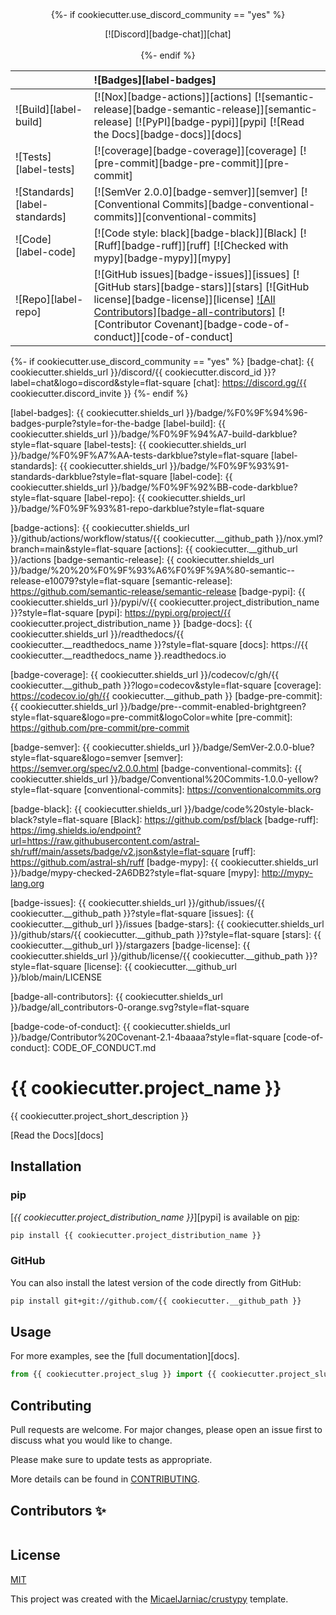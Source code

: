 <div align="center">
{%- if cookiecutter.use_discord_community == "yes" %}

  [![Discord][badge-chat]][chat]
  <br>
  <br>
{%- endif %}

  | | ![Badges][label-badges] |
  |:-|:-|
  | ![Build][label-build] | [![Nox][badge-actions]][actions] [![semantic-release][badge-semantic-release]][semantic-release] [![PyPI][badge-pypi]][pypi] [![Read the Docs][badge-docs]][docs] |
  | ![Tests][label-tests] | [![coverage][badge-coverage]][coverage] [![pre-commit][badge-pre-commit]][pre-commit] |
  | ![Standards][label-standards] | [![SemVer 2.0.0][badge-semver]][semver] [![Conventional Commits][badge-conventional-commits]][conventional-commits] |
  | ![Code][label-code] | [![Code style: black][badge-black]][Black] [![Ruff][badge-ruff]][ruff] [![Checked with mypy][badge-mypy]][mypy] |
  | ![Repo][label-repo] | [![GitHub issues][badge-issues]][issues] [![GitHub stars][badge-stars]][stars] [![GitHub license][badge-license]][license] [![All Contributors][badge-all-contributors]][contributors] [![Contributor Covenant][badge-code-of-conduct]][code-of-conduct] |
</div>

<!-- Badges -->
{%- if cookiecutter.use_discord_community == "yes" %}
[badge-chat]: {{ cookiecutter.shields_url }}/discord/{{ cookiecutter.discord_id }}?label=chat&logo=discord&style=flat-square
[chat]: https://discord.gg/{{ cookiecutter.discord_invite }}
{%- endif %}

<!-- Labels -->
[label-badges]: {{ cookiecutter.shields_url }}/badge/%F0%9F%94%96-badges-purple?style=for-the-badge
[label-build]: {{ cookiecutter.shields_url }}/badge/%F0%9F%94%A7-build-darkblue?style=flat-square
[label-tests]: {{ cookiecutter.shields_url }}/badge/%F0%9F%A7%AA-tests-darkblue?style=flat-square
[label-standards]: {{ cookiecutter.shields_url }}/badge/%F0%9F%93%91-standards-darkblue?style=flat-square
[label-code]: {{ cookiecutter.shields_url }}/badge/%F0%9F%92%BB-code-darkblue?style=flat-square
[label-repo]: {{ cookiecutter.shields_url }}/badge/%F0%9F%93%81-repo-darkblue?style=flat-square

<!-- Build -->
[badge-actions]: {{ cookiecutter.shields_url }}/github/actions/workflow/status/{{ cookiecutter.__github_path }}/nox.yml?branch=main&style=flat-square
[actions]: {{ cookiecutter.__github_url }}/actions
[badge-semantic-release]: {{ cookiecutter.shields_url }}/badge/%20%20%F0%9F%93%A6%F0%9F%9A%80-semantic--release-e10079?style=flat-square
[semantic-release]: https://github.com/semantic-release/semantic-release
[badge-pypi]: {{ cookiecutter.shields_url }}/pypi/v/{{ cookiecutter.project_distribution_name }}?style=flat-square
[pypi]: https://pypi.org/project/{{ cookiecutter.project_distribution_name }}
[badge-docs]: {{ cookiecutter.shields_url }}/readthedocs/{{ cookiecutter.__readthedocs_name }}?style=flat-square
[docs]: https://{{ cookiecutter.__readthedocs_name }}.readthedocs.io

<!-- Tests -->
[badge-coverage]: {{ cookiecutter.shields_url }}/codecov/c/gh/{{ cookiecutter.__github_path }}?logo=codecov&style=flat-square
[coverage]: https://codecov.io/gh/{{ cookiecutter.__github_path }}
[badge-pre-commit]: {{ cookiecutter.shields_url }}/badge/pre--commit-enabled-brightgreen?style=flat-square&logo=pre-commit&logoColor=white
[pre-commit]: https://github.com/pre-commit/pre-commit

<!-- Standards -->
[badge-semver]: {{ cookiecutter.shields_url }}/badge/SemVer-2.0.0-blue?style=flat-square&logo=semver
[semver]: https://semver.org/spec/v2.0.0.html
[badge-conventional-commits]: {{ cookiecutter.shields_url }}/badge/Conventional%20Commits-1.0.0-yellow?style=flat-square
[conventional-commits]: https://conventionalcommits.org

<!-- Code -->
[badge-black]: {{ cookiecutter.shields_url }}/badge/code%20style-black-black?style=flat-square
[Black]: https://github.com/psf/black
[badge-ruff]: https://img.shields.io/endpoint?url=https://raw.githubusercontent.com/astral-sh/ruff/main/assets/badge/v2.json&style=flat-square
[ruff]: https://github.com/astral-sh/ruff
[badge-mypy]: {{ cookiecutter.shields_url }}/badge/mypy-checked-2A6DB2?style=flat-square
[mypy]: http://mypy-lang.org

<!-- Repo -->
[badge-issues]: {{ cookiecutter.shields_url }}/github/issues/{{ cookiecutter.__github_path }}?style=flat-square
[issues]: {{ cookiecutter.__github_url }}/issues
[badge-stars]: {{ cookiecutter.shields_url }}/github/stars/{{ cookiecutter.__github_path }}?style=flat-square
[stars]: {{ cookiecutter.__github_url }}/stargazers
[badge-license]: {{ cookiecutter.shields_url }}/github/license/{{ cookiecutter.__github_path }}?style=flat-square
[license]: {{ cookiecutter.__github_url }}/blob/main/LICENSE
<!-- ALL-CONTRIBUTORS-BADGE:START - Do not remove or modify this section -->
[badge-all-contributors]: {{ cookiecutter.shields_url }}/badge/all_contributors-0-orange.svg?style=flat-square
<!-- ALL-CONTRIBUTORS-BADGE:END -->
[contributors]: #Contributors-✨
[badge-code-of-conduct]: {{ cookiecutter.shields_url }}/badge/Contributor%20Covenant-2.1-4baaaa?style=flat-square
[code-of-conduct]: CODE_OF_CONDUCT.md
<!---->

# {{ cookiecutter.project_name }}
{{ cookiecutter.project_short_description }}

[Read the Docs][docs]

## Installation

### pip
[*{{ cookiecutter.project_distribution_name }}*][pypi] is available on [pip](https://pip.pypa.io/en/stable/):

```bash
pip install {{ cookiecutter.project_distribution_name }}
```

### GitHub
You can also install the latest version of the code directly from GitHub:
```bash
pip install git+git://github.com/{{ cookiecutter.__github_path }}
```

## Usage
For more examples, see the [full documentation][docs].

```python
from {{ cookiecutter.project_slug }} import {{ cookiecutter.project_slug }}
```

## Contributing
Pull requests are welcome. For major changes, please open an issue first to discuss what you would like to change.

Please make sure to update tests as appropriate.

More details can be found in [CONTRIBUTING](CONTRIBUTING.md).

## Contributors ✨
<!-- ALL-CONTRIBUTORS-LIST:START - Do not remove or modify this section -->
<!-- prettier-ignore-start -->
<!-- markdownlint-disable -->
<table>
</table>

<!-- markdownlint-restore -->
<!-- prettier-ignore-end -->

<!-- ALL-CONTRIBUTORS-LIST:END -->

## License
[MIT](../LICENSE)

This project was created with the [MicaelJarniac/crustypy](https://github.com/MicaelJarniac/crustypy) template.
